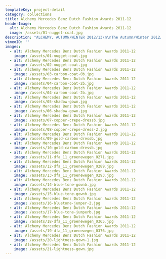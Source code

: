 ```yaml
---
templateKey: project-detail
category: collections
title: Alchemy Mercedes Benz Dutch Fashion Awards 2011-12
headerImage:
  alt: Alchemy Mercedes Benz Dutch Fashion Awards 2011-12
  image: /assets/01-nugget-coat.jpg
description: "ALCHEMY, AUTUMN/WINTER 2012/13\n\nThe Autumn/Winter 2012/13 collection is inspired by ‘alchemy’ and the mysterious transformations that colour our mind, body and spirit. Each intarsia knit garment is processed with a hot\_dye that changes color and character of used\_materials like wool, wild silk and copper. This ‘alchemical process’ which allows to integrate and\_define the shape for each design resulted in a\_fascinating balance between traditional\_craftsmanship and innovation.\n\nExtra: Mercedes-Benz Dutch Fashion Award winner —2011\n“The jury was instantly and unanimously convinced by the artistic integrity of this designer who provides the fashion industry with much needed oxygen” Mrs. Fabiana Giacomotti, the Editor-in-chief of Fashion Illustrated, and Mr. Armand Hadida, owner of L’Eclaireur and Tranoï in Paris declared about the winning designer Conny Groenewegen, on behalf of the entire jury.\n\nPhotography: Peter Stigter \n\n\nBeeldbehandeling:\nPer twee op volgorde van numbering\nBehalve 11, 12, 13 naast elkaar"
vimeoID: ''
images:
  - alt: Alchemy Mercedes Benz Dutch Fashion Awards 2011-12
    image: /assets/01-nugget-coat.jpg
  - alt: Alchemy Mercedes Benz Dutch Fashion Awards 2011-12
    image: /assets/02-nugget-coat.jpg
  - alt: Alchemy Mercedes Benz Dutch Fashion Awards 2011-12
    image: /assets/03-carbon-coat-0b.jpg
  - alt: Alchemy Mercedes Benz Dutch Fashion Awards 2011-12
    image: /assets/04-carbon-coat-2b.jpg
  - alt: Alchemy Mercedes Benz Dutch Fashion Awards 2011-12
    image: /assets/04-carbon-coat-2b.jpg
  - alt: Alchemy Mercedes Benz Dutch Fashion Awards 2011-12
    image: /assets/05-shadow-gown.jpg
  - alt: Alchemy Mercedes Benz Dutch Fashion Awards 2011-12
    image: /assets/06-shadow-gown.jpg
  - alt: Alchemy Mercedes Benz Dutch Fashion Awards 2011-12
    image: /assets/07-copper-crepe-dressb.jpg
  - alt: Alchemy Mercedes Benz Dutch Fashion Awards 2011-12
    image: /assets/08-copper-crepe-dress-2.jpg
  - alt: Alchemy Mercedes Benz Dutch Fashion Awards 2011-12
    image: /assets/09-gold-carbon-dressb.jpg
  - alt: Alchemy Mercedes Benz Dutch Fashion Awards 2011-12
    image: /assets/10-gold-carbon-dressb.jpg
  - alt: Alchemy Mercedes Benz Dutch Fashion Awards 2011-12
    image: /assets/11-dfa_11_groenewegen_0271.jpg
  - alt: Alchemy Mercedes Benz Dutch Fashion Awards 2011-12
    image: /assets/12-dfa_11_groenewegen_0289.jpg
  - alt: Alchemy Mercedes Benz Dutch Fashion Awards 2011-12
    image: /assets/13-dfa_11_groenewegen_0293.jpg
  - alt: Alchemy Mercedes Benz Dutch Fashion Awards 2011-12
    image: /assets/14-blue-tone-gownb.jpg
  - alt: Alchemy Mercedes Benz Dutch Fashion Awards 2011-12
    image: /assets/15-blue-tone-gownb.jpg
  - alt: Alchemy Mercedes Benz Dutch Fashion Awards 2011-12
    image: /assets/16-bluetone-jumper-2.jpg
  - alt: Alchemy Mercedes Benz Dutch Fashion Awards 2011-12
    image: /assets/17-blue-tone-jumperb.jpg
  - alt: Alchemy Mercedes Benz Dutch Fashion Awards 2011-12
    image: /assets/18-dfa_11_groenewegen_0365.jpg
  - alt: Alchemy Mercedes Benz Dutch Fashion Awards 2011-12
    image: /assets/19-dfa_11_groenewegen_0376.jpg
  - alt: Alchemy Mercedes Benz Dutch Fashion Awards 2011-12
    image: /assets/20-lightness-gown-1.jpg
  - alt: Alchemy Mercedes Benz Dutch Fashion Awards 2011-12
    image: /assets/21-lightness-gown.jpg
---
```

